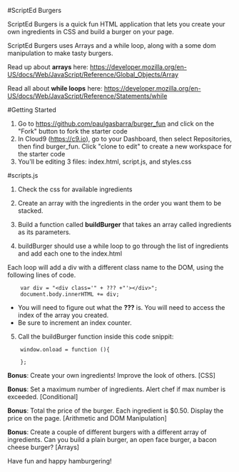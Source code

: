 #ScriptEd Burgers

ScriptEd Burgers is a quick fun HTML application that lets you create your own ingredients in CSS and build a burger on your page. 

ScriptEd Burgers uses Arrays and a while loop, along with a some dom manipulation to make tasty burgers. 

Read up about **arrays** here: https://developer.mozilla.org/en-US/docs/Web/JavaScript/Reference/Global_Objects/Array

Read all about **while loops** here: https://developer.mozilla.org/en-US/docs/Web/JavaScript/Reference/Statements/while


#Getting Started
1. Go to https://github.com/paulgasbarra/burger_fun and click on the "Fork" button to fork the starter code
2. In Cloud9 (https://c9.io), go to your Dashboard, then select Repositories, then find burger_fun. Click "clone to edit" to create a new workspace for the starter code
3. You'll be editing 3 files: index.html, script.js, and styles.css

#scripts.js
1. Check the css for available ingredients

2. Create an array with the ingredients in the order you want them to be stacked.

3. Build a function called **buildBurger** that takes an array called ingredients as its parameters. 

4. buildBurger should use a while loop to go through the list of ingredients and add each one to the index.html

Each loop will add a div with a different class name to the DOM, using the following lines of code. 

```
	var div = "<div class='" + ??? +"'></div>";
	document.body.innerHTML += div;
```
* You will need to figure out what the **???** is. You will need to access the index of the array you created. 
* Be sure to increment an index counter.

5. Call the buildBurger function inside this code snippit: 
```
	window.onload = function (){

	};
```
**Bonus**: Create your own ingredients! Improve the look of others. [CSS]

**Bonus**: Set a maximum number of ingredients. Alert chef if max number is exceeded. [Conditional]

**Bonus**: Total the price of the burger. Each ingredient is $0.50. Display the price on the page. [Arithmetic and DOM Manipulation] 

**Bonus**: Create a couple of different burgers with a different array of ingredients. Can you build a plain burger, an open face burger, a bacon cheese burger? [Arrays]

Have fun and happy hamburgering!

